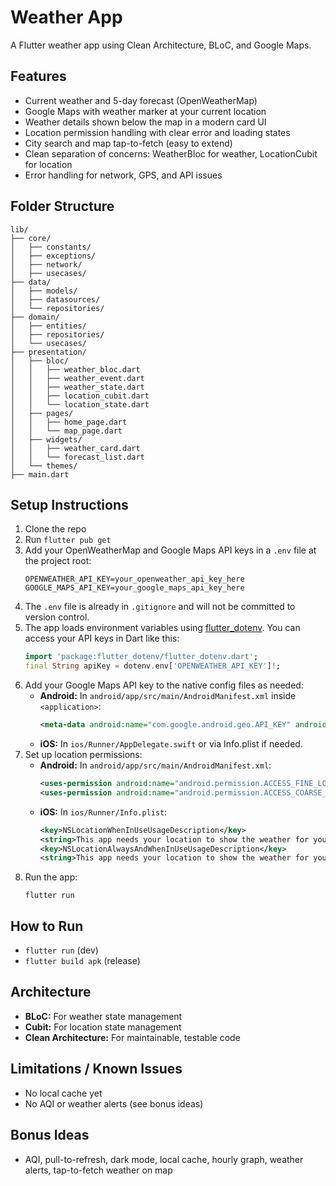 # Weather App

A Flutter weather app using Clean Architecture, BLoC, and Google Maps.

## Features
- Current weather and 5-day forecast (OpenWeatherMap)
- Google Maps with weather marker at your current location
- Weather details shown below the map in a modern card UI
- Location permission handling with clear error and loading states
- City search and map tap-to-fetch (easy to extend)
- Clean separation of concerns: WeatherBloc for weather, LocationCubit for location
- Error handling for network, GPS, and API issues

## Folder Structure
```
lib/
├── core/
│   ├── constants/
│   ├── exceptions/
│   ├── network/
│   ├── usecases/
├── data/
│   ├── models/
│   ├── datasources/
│   └── repositories/
├── domain/
│   ├── entities/
│   ├── repositories/
│   └── usecases/
├── presentation/
│   ├── bloc/
│   │   ├── weather_bloc.dart
│   │   ├── weather_event.dart
│   │   ├── weather_state.dart
│   │   ├── location_cubit.dart
│   │   └── location_state.dart
│   ├── pages/
│   │   ├── home_page.dart
│   │   └── map_page.dart
│   ├── widgets/
│   │   ├── weather_card.dart
│   │   └── forecast_list.dart
│   └── themes/
├── main.dart
```

## Setup Instructions
1. Clone the repo
2. Run `flutter pub get`
3. Add your OpenWeatherMap and Google Maps API keys in a `.env` file at the project root:
   ```env
   OPENWEATHER_API_KEY=your_openweather_api_key_here
   GOOGLE_MAPS_API_KEY=your_google_maps_api_key_here
   ```
4. The `.env` file is already in `.gitignore` and will not be committed to version control.
5. The app loads environment variables using [flutter_dotenv](https://pub.dev/packages/flutter_dotenv). You can access your API keys in Dart like this:
   ```dart
   import 'package:flutter_dotenv/flutter_dotenv.dart';
   final String apiKey = dotenv.env['OPENWEATHER_API_KEY']!;
   ```
6. Add your Google Maps API key to the native config files as needed:
   - **Android:** In `android/app/src/main/AndroidManifest.xml` inside `<application>`:
     ```xml
     <meta-data android:name="com.google.android.geo.API_KEY" android:value="YOUR_API_KEY_HERE"/>
     ```
   - **iOS:** In `ios/Runner/AppDelegate.swift` or via Info.plist if needed.
7. Set up location permissions:
   - **Android:** In `android/app/src/main/AndroidManifest.xml`:
     ```xml
     <uses-permission android:name="android.permission.ACCESS_FINE_LOCATION" />
     <uses-permission android:name="android.permission.ACCESS_COARSE_LOCATION" />
     ```
   - **iOS:** In `ios/Runner/Info.plist`:
     ```xml
     <key>NSLocationWhenInUseUsageDescription</key>
     <string>This app needs your location to show the weather for your area.</string>
     <key>NSLocationAlwaysAndWhenInUseUsageDescription</key>
     <string>This app needs your location to show the weather for your area even when the app is in the background.</string>
     ```
8. Run the app:
   ```
   flutter run
   ```

## How to Run
- `flutter run` (dev)
- `flutter build apk` (release)

## Architecture
- **BLoC:** For weather state management
- **Cubit:** For location state management
- **Clean Architecture:** For maintainable, testable code

## Limitations / Known Issues
- No local cache yet
- No AQI or weather alerts (see bonus ideas)

## Bonus Ideas
- AQI, pull-to-refresh, dark mode, local cache, hourly graph, weather alerts, tap-to-fetch weather on map
